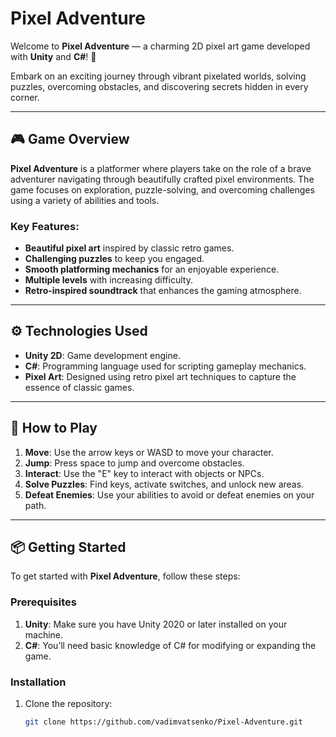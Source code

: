 # Pixel Adventure

Welcome to **Pixel Adventure** — a charming 2D pixel art game developed with **Unity** and **C#**! 🌟

Embark on an exciting journey through vibrant pixelated worlds, solving puzzles, overcoming obstacles, and discovering secrets hidden in every corner.

---

## 🎮 Game Overview

**Pixel Adventure** is a platformer where players take on the role of a brave adventurer navigating through beautifully crafted pixel environments. The game focuses on exploration, puzzle-solving, and overcoming challenges using a variety of abilities and tools.

### Key Features:
- **Beautiful pixel art** inspired by classic retro games.
- **Challenging puzzles** to keep you engaged.
- **Smooth platforming mechanics** for an enjoyable experience.
- **Multiple levels** with increasing difficulty.
- **Retro-inspired soundtrack** that enhances the gaming atmosphere.

---

## ⚙️ Technologies Used

- **Unity 2D**: Game development engine.
- **C#**: Programming language used for scripting gameplay mechanics.
- **Pixel Art**: Designed using retro pixel art techniques to capture the essence of classic games.

---

## 🚀 How to Play

1. **Move**: Use the arrow keys or WASD to move your character.
2. **Jump**: Press space to jump and overcome obstacles.
3. **Interact**: Use the "E" key to interact with objects or NPCs.
4. **Solve Puzzles**: Find keys, activate switches, and unlock new areas.
5. **Defeat Enemies**: Use your abilities to avoid or defeat enemies on your path.

---

## 📦 Getting Started

To get started with **Pixel Adventure**, follow these steps:

### Prerequisites

1. **Unity**: Make sure you have Unity 2020 or later installed on your machine.
2. **C#**: You’ll need basic knowledge of C# for modifying or expanding the game.

### Installation

1. Clone the repository:
   ```bash
   git clone https://github.com/vadimvatsenko/Pixel-Adventure.git
